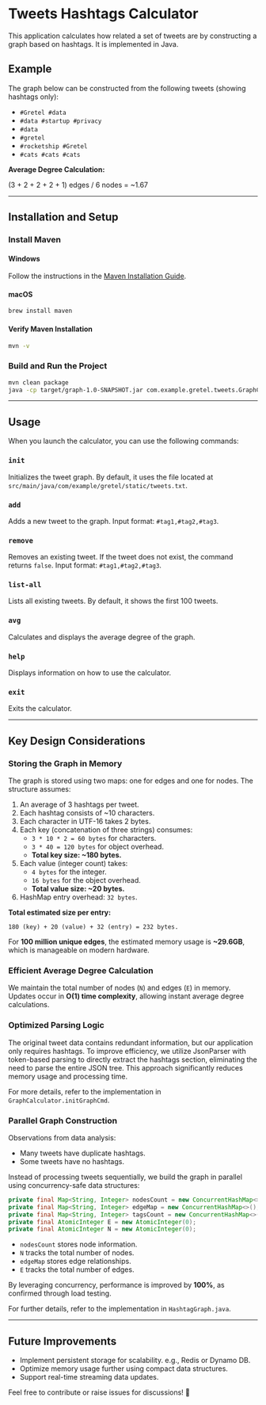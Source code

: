 <!-- ![](image.png) -->
# Tweets Hashtags Calculator

This application calculates how related a set of tweets are by constructing a graph based on hashtags. It is implemented in Java.

## Example
The graph below can be constructed from the following tweets (showing hashtags only):

- `#Gretel #data`
- `#data #startup #privacy`
- `#data`
- `#gretel`
- `#rocketship #Gretel`
- `#cats #cats #cats`

**Average Degree Calculation:**

(3 + 2 + 2 + 2 + 1) edges / 6 nodes = ~1.67

<!-- ![](image.png) -->

---

## Installation and Setup

### Install Maven
#### Windows
Follow the instructions in the [Maven Installation Guide](https://maven.apache.org/install.html).

#### macOS
```sh
brew install maven
```

#### Verify Maven Installation
```sh
mvn -v
```

### Build and Run the Project
```sh
mvn clean package
java -cp target/graph-1.0-SNAPSHOT.jar com.example.gretel.tweets.GraphCalculator
```

---

## Usage

When you launch the calculator, you can use the following commands:

### `init`
Initializes the tweet graph. By default, it uses the file located at `src/main/java/com/example/gretel/static/tweets.txt`.

### `add`
Adds a new tweet to the graph. Input format: `#tag1,#tag2,#tag3`.

### `remove`
Removes an existing tweet. If the tweet does not exist, the command returns `false`. Input format: `#tag1,#tag2,#tag3`.

### `list-all`
Lists all existing tweets. By default, it shows the first 100 tweets.

### `avg`
Calculates and displays the average degree of the graph.

### `help`
Displays information on how to use the calculator.

### `exit`
Exits the calculator.

---

## Key Design Considerations

### Storing the Graph in Memory
The graph is stored using two maps: one for edges and one for nodes. The structure assumes:

1. An average of 3 hashtags per tweet.
2. Each hashtag consists of ~10 characters.
3. Each character in UTF-16 takes 2 bytes.
4. Each key (concatenation of three strings) consumes:
   - `3 * 10 * 2 = 60 bytes` for characters.
   - `3 * 40 = 120 bytes` for object overhead.
   - **Total key size: ~180 bytes.**
5. Each value (integer count) takes:
   - `4 bytes` for the integer.
   - `16 bytes` for the object overhead.
   - **Total value size: ~20 bytes.**
6. HashMap entry overhead: `32 bytes`.

**Total estimated size per entry:**

```
180 (key) + 20 (value) + 32 (entry) = 232 bytes.
```

For **100 million unique edges**, the estimated memory usage is **~29.6GB**, which is manageable on modern hardware.

### Efficient Average Degree Calculation
We maintain the total number of nodes (`N`) and edges (`E`) in memory. Updates occur in **O(1) time complexity**, allowing instant average degree calculations.

### Optimized Parsing Logic
The original tweet data contains redundant information, but our application only requires hashtags. To improve efficiency, we utilize JsonParser with token-based parsing to directly extract the hashtags section, eliminating the need to parse the entire JSON tree. This approach significantly reduces memory usage and processing time.

For more details, refer to the implementation in `GraphCalculator.initGraphCmd`.


### Parallel Graph Construction
Observations from data analysis:
- Many tweets have duplicate hashtags.
- Some tweets have no hashtags.

Instead of processing tweets sequentially, we build the graph in parallel using concurrency-safe data structures:

```java
private final Map<String, Integer> nodesCount = new ConcurrentHashMap<>();
private final Map<String, Integer> edgeMap = new ConcurrentHashMap<>();
private final Map<String, Integer> tagsCount = new ConcurrentHashMap<>();
private final AtomicInteger E = new AtomicInteger(0);
private final AtomicInteger N = new AtomicInteger(0);
```

- `nodesCount` stores node information.
- `N` tracks the total number of nodes.
- `edgeMap` stores edge relationships.
- `E` tracks the total number of edges.

By leveraging concurrency, performance is improved by **100%**, as confirmed through load testing.

For further details, refer to the implementation in `HashtagGraph.java`.

---

## Future Improvements
- Implement persistent storage for scalability. e.g., Redis or Dynamo DB.
- Optimize memory usage further using compact data structures.
- Support real-time streaming data updates.

Feel free to contribute or raise issues for discussions! 🚀

